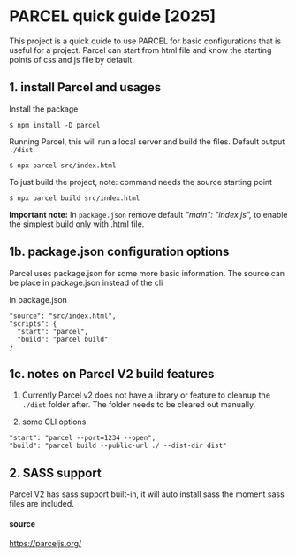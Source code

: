 # PARCEL quick guide [2025]

This project is a quick quide to use PARCEL for basic configurations that is useful for a project.
Parcel can start from html file and know the starting points of css and js file by default.

## 1. install Parcel and usages

Install the package
```
$ npm install -D parcel
```

Running Parcel, this will run a local server and build the files. Default output `./dist`
```
$ npx parcel src/index.html
```

To just build the project, note: command needs the source starting point
```
$ npx parcel build src/index.html
```

**Important note:** In `package.json` remove default *"main": "index.js",* to enable the simplest build only with .html file.

## 1b. package.json configuration options

Parcel uses package.json for some more basic information.
The source can be place in package.json instead of the cli

In package.json
```
"source": "src/index.html",
"scripts": {
  "start": "parcel",
  "build": "parcel build"
}
```

## 1c. notes on Parcel V2 build features

1. Currently Parcel v2 does not have a library or feature to cleanup the `./dist` folder after. The folder needs to be cleared out manually.

2. some CLI options
```
"start": "parcel --port=1234 --open",
"build": "parcel build --public-url ./ --dist-dir dist"
```

## 2. SASS support

Parcel V2 has sass support built-in, it will auto install sass the moment sass files are included.



#### source

https://parceljs.org/
